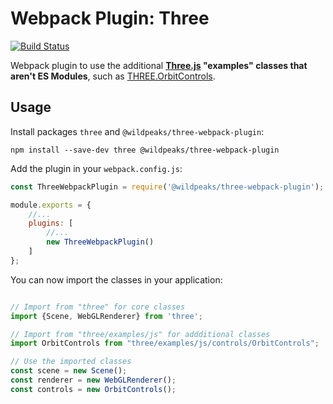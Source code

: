# Webpack Plugin: Three

[![Build Status](https://travis-ci.com/wildpeaks/package-three-webpack-plugin.svg?branch=master)](https://travis-ci.com/wildpeaks/package-three-webpack-plugin)

Webpack plugin to use the additional **[Three.js](https://threejs.org/) "examples" classes that aren't ES Modules**,
such as [THREE.OrbitControls](https://threejs.org/docs/index.html#examples/controls/OrbitControls).


## Usage

Install packages `three` and `@wildpeaks/three-webpack-plugin`:

	npm install --save-dev three @wildpeaks/three-webpack-plugin

Add the plugin in your `webpack.config.js`:
````js
const ThreeWebpackPlugin = require('@wildpeaks/three-webpack-plugin');

module.exports = {
	//...
	plugins: [
		//...
		new ThreeWebpackPlugin()
	]
};
````

You can now import the classes in your application:
````js

// Import from "three" for core classes
import {Scene, WebGLRenderer} from 'three';

// Import from "three/examples/js" for addditional classes
import OrbitControls from "three/examples/js/controls/OrbitControls";

// Use the imported classes
const scene = new Scene();
const renderer = new WebGLRenderer();
const controls = new OrbitControls();
````
